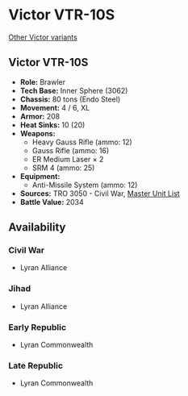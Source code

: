 # Victor VTR-10S

[Other Victor variants](../victor.md)

## Victor VTR-10S
- **Role:** Brawler
- **Tech Base:** Inner Sphere (3062)
- **Chassis:** 80 tons (Endo Steel)
- **Movement:** 4 / 6, XL
- **Armor:** 208
- **Heat Sinks:** 10 (20)
- **Weapons:**
  - Heavy Gauss Rifle (ammo: 12)
  - Gauss Rifle (ammo: 16)
  - ER Medium Laser × 2
  - SRM 4 (ammo: 25)
- **Equipment:**
  - Anti-Missile System (ammo: 12)
- **Sources:** TRO 3050 - Civil War, [Master Unit List](http://masterunitlist.info/Unit/Details/5458/victor-vtr-10s)
- **Battle Value:** 2034

## Availability

### Civil War
- Lyran Alliance

### Jihad
- Lyran Alliance

### Early Republic
- Lyran Commonwealth

### Late Republic
- Lyran Commonwealth

